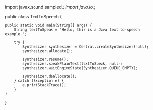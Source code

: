 import javax.sound.sampled.*;
import java.io.*;

public class TextToSpeech {

    public static void main(String[] args) {
        String textToSpeak = "Hello, this is a Java text-to-speech example.";

        try {
            Synthesizer synthesizer = Central.createSynthesizer(null);
            synthesizer.allocate();

            synthesizer.resume();
            synthesizer.speakPlainText(textToSpeak, null);
            synthesizer.waitEngineState(Synthesizer.QUEUE_EMPTY);

            synthesizer.deallocate();
        } catch (Exception e) {
            e.printStackTrace();
        }
    }
} 
